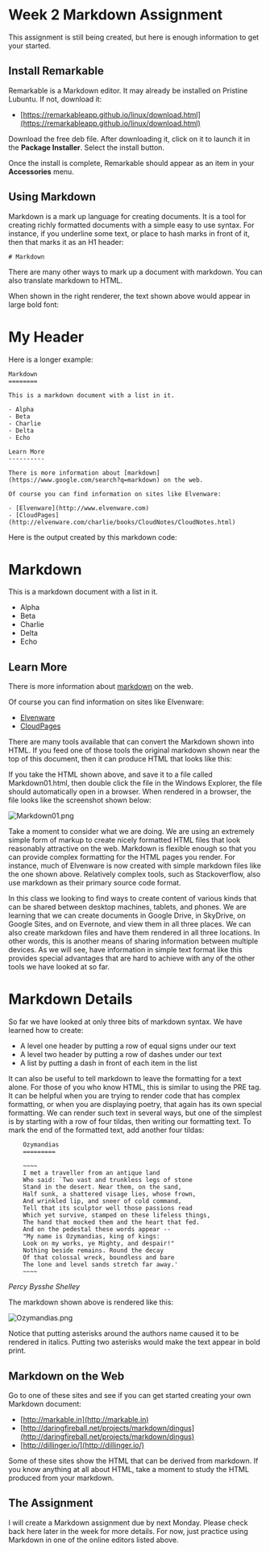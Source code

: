 Week 2 Markdown Assignment
====================

This assignment is still being created, but here is enough information to get your started.

## Install Remarkable

Remarkable is a Markdown editor. It may already be installed on Pristine Lubuntu. If not, download it:

- [https://remarkableapp.github.io/linux/download.html](https://remarkableapp.github.io/linux/download.html)

Download the free deb file. After downloading it, click on it to launch it in the **Package Installer**. Select the install button. 

Once the install is complete, Remarkable should appear as an item in your **Accessories** menu.

## Using Markdown

Markdown is a mark up language for creating documents. It is a tool for creating 
richly formatted documents with a simple easy to use syntax. For instance, if 
you underline some text, or place to hash marks in front of it, then that marks it as an H1 header:

~~~~
# Markdown
~~~~

There are many other ways to mark up a document with markdown. You can also translate markdown to HTML.

When shown in the right renderer, the text shown above would appear in large bold font:

My Header
=========

Here is a longer example:

~~~~
Markdown
========

This is a markdown document with a list in it.

- Alpha
- Beta
- Charlie
- Delta
- Echo

Learn More
----------

There is more information about [markdown](https://www.google.com/search?q=markdown) on the web.

Of course you can find information on sites like Elvenware:

- [Elvenware](http://www.elvenware.com)
- [CloudPages](http://elvenware.com/charlie/books/CloudNotes/CloudNotes.html)
~~~~

Here is the output created by this markdown code:

Markdown
========

This is a markdown document with a list in it.

- Alpha
- Beta
- Charlie
- Delta
- Echo

Learn More
----------

There is more information about [markdown](https://www.google.com/search?q=markdown) on the web.

Of course you can find information on sites like Elvenware:

- [Elvenware](http://www.elvenware.com)
- [CloudPages](http://elvenware.com/charlie/books/CloudNotes/CloudNotes.html)

There are many tools available that can convert the Markdown shown into HTML. If you 
feed one of those tools the original markdown shown near the top of this document, 
then it can produce HTML that looks like this:



If you take the HTML shown above, and save it to a file called Markdown01.html, 
then double click the file in the Windows Explorer, the file should automatically 
open in a browser. When rendered in a browser, the file looks like the screenshot 
shown below:

![Markdown01.png](../Images/Markdown01.png)

Take a moment to consider what we are doing. We are using an extremely simple form 
of markup to create nicely formatted HTML files that look reasonably attractive on 
the web. Markdown is flexible enough so that you can provide complex formatting for 
the HTML pages you render. For instance, much of Elvenware is now created with simple 
markdown files like the one shown above. Relatively complex tools, such as Stackoverflow, 
also use markdown as their primary source code format.

In this class we looking to find ways to create content of various kinds that can be shared 
between desktop machines, tablets, and phones. We are learning that we can create documents 
in Google Drive, in SkyDrive, on Google Sites, and on Evernote, and view them in all three 
places. We can also create markdown files and have them rendered in all three locations. 
In other words, this is another means of sharing information between multiple devices. As 
we will see, have information in simple text format like this provides special advantages 
that are hard to achieve with any of the other tools we have looked at so far.

Markdown Details
=================

So far we have looked at only three bits of markdown syntax. We have learned how to create:

- A level one header by putting a row of equal signs under our text
- A level two header by putting a row of dashes under our text
- A list by putting a dash in front of each item in the list

It can also be useful to tell markdown to leave the formatting for a text alone. For those of you who 
know HTML, this is similar to using the PRE tag. It can be helpful when you are trying to render code 
that has complex formatting, or when you are displaying poetry, that again has its own special formatting. 
We can render such text in several ways, but one of the simplest is by starting with a row of four 
tildas, then writing our formatting text. To mark the end of the formatted text, add another four 
tildas:

~~~~
	Ozymandias
	=========

	~~~~
	I met a traveller from an antique land
	Who said: `Two vast and trunkless legs of stone
	Stand in the desert. Near them, on the sand,
	Half sunk, a shattered visage lies, whose frown,
	And wrinkled lip, and sneer of cold command,
	Tell that its sculptor well those passions read
	Which yet survive, stamped on these lifeless things,
	The hand that mocked them and the heart that fed.
	And on the pedestal these words appear --
	"My name is Ozymandias, king of kings:
	Look on my works, ye Mighty, and despair!"
	Nothing beside remains. Round the decay
	Of that colossal wreck, boundless and bare
	The lone and level sands stretch far away.' 
	~~~~ 
~~~~
 
*Percy Bysshe Shelley*
 
The markdown shown above is rendered like this:

![Ozymandias.png](../Images/Ozymandias.png)
 
Notice that putting asterisks around the authors name caused it to be 
rendered in italics. Putting two asterisks would make the text appear 
in bold print.

Markdown on the Web
------------------

Go to one of these sites and see if you can get started creating your own Markdown document:

- [http://markable.in](http://markable.in)
- [http://daringfireball.net/projects/markdown/dingus](http://daringfireball.net/projects/markdown/dingus)
- [http://dillinger.io/](http://dillinger.io/)


Some of these sites show the HTML that can be derived from markdown. If you know anything 
at all about HTML, take a moment to study the HTML produced from your markdown.

The Assignment
-------------

I will create a Markdown assignment due by next Monday. Please check back here 
later in the week for more details. For now, just practice using Markdown in 
one of the online editors listed above.
